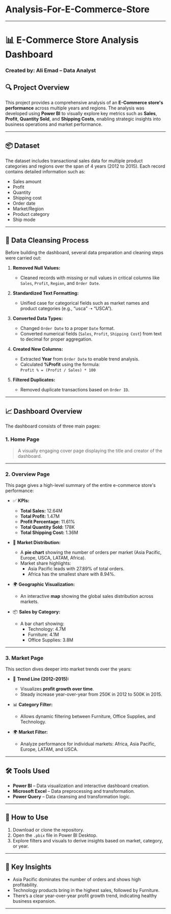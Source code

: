 ﻿# Analysis-For-E-Commerce-Store
---

# 📊 E-Commerce Store Analysis Dashboard

### Created by: Ali Emad – Data Analyst

## 🔍 Project Overview

This project provides a comprehensive analysis of an **E-Commerce store's performance** across multiple years and regions. The analysis was developed using **Power BI** to visually explore key metrics such as **Sales**, **Profit**, **Quantity Sold**, and **Shipping Costs**, enabling strategic insights into business operations and market performance.

---

## 📦 Dataset

The dataset includes transactional sales data for multiple product categories and regions over the span of 4 years (2012 to 2015). Each record contains detailed information such as:
- Sales amount
- Profit
- Quantity
- Shipping cost
- Order date
- Market/Region
- Product category
- Ship mode

---

## 🧹 Data Cleansing Process

Before building the dashboard, several data preparation and cleaning steps were carried out:

1. **Removed Null Values:**
   - Cleaned records with missing or null values in critical columns like `Sales`, `Profit`, `Region`, and `Order Date`.

2. **Standardized Text Formatting:**
   - Unified case for categorical fields such as market names and product categories (e.g., “usca” ➝ “USCA”).

3. **Converted Data Types:**
   - Changed `Order Date` to a proper `Date` format.
   - Converted numerical fields (`Sales`, `Profit`, `Shipping Cost`) from text to decimal for proper aggregation.

4. **Created New Columns:**
   - Extracted **Year** from `Order Date` to enable trend analysis.
   - Calculated **%Profit** using the formula:  
     `Profit % = (Profit / Sales) * 100`

5. **Filtered Duplicates:**
   - Removed duplicate transactions based on `Order ID`.

---

## 📈 Dashboard Overview

The dashboard consists of three main pages:

### 1. **Home Page**

> A visually engaging cover page displaying the title and creator of the dashboard.

---

### 2. **Overview Page**

This page gives a high-level summary of the entire e-commerce store's performance:

- ✅ **KPIs:**
  - **Total Sales:** 12.64M  
  - **Total Profit:** 1.47M  
  - **Profit Percentage:** 11.61%  
  - **Total Quantity Sold:** 178K  
  - **Total Shipping Cost:** 1.36M

- 📍 **Market Distribution:**
  - A **pie chart** showing the number of orders per market (Asia Pacific, Europe, USCA, LATAM, Africa).
  - Market share highlights:
    - Asia Pacific leads with 27.89% of total orders.
    - Africa has the smallest share with 8.94%.

- 🌍 **Geographic Visualization:**
  - An interactive **map** showing the global sales distribution across markets.

- 📦 **Sales by Category:**
  - A bar chart showing:
    - Technology: 4.7M
    - Furniture: 4.1M
    - Office Supplies: 3.8M

---

### 3. **Market Page**

This section dives deeper into market trends over the years:

- 📅 **Trend Line (2012–2015):**
  - Visualizes **profit growth over time**.
  - Steady increase year-over-year from 250K in 2012 to 500K in 2015.

- 📊 **Category Filter:**
  - Allows dynamic filtering between Furniture, Office Supplies, and Technology.

- 🌍 **Market Filter:**
  - Analyze performance for individual markets: Africa, Asia Pacific, Europe, LATAM, and USCA.

---

## 🛠 Tools Used

- **Power BI** – Data visualization and interactive dashboard creation.
- **Microsoft Excel** – Data preprocessing and transformation.
- **Power Query** – Data cleansing and transformation logic.

---

## 🚀 How to Use

1. Download or clone the repository.
2. Open the `.pbix` file in Power BI Desktop.
3. Explore filters and visuals to derive insights based on market, category, or year.

---

## 📌 Key Insights

- Asia Pacific dominates the number of orders and shows high profitability.
- Technology products bring in the highest sales, followed by Furniture.
- There’s a clear year-over-year profit growth trend, indicating healthy business expansion.

---

